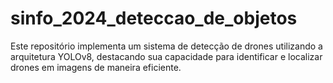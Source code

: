 # sinfo_2024_deteccao_de_objetos
Este repositório implementa um sistema de detecção de drones utilizando a arquitetura YOLOv8, destacando sua capacidade para identificar e localizar drones em imagens de maneira eficiente. 
